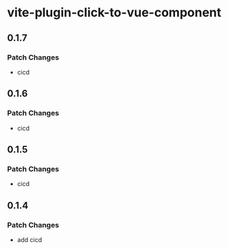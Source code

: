 # vite-plugin-click-to-vue-component

## 0.1.7

### Patch Changes

- cicd

## 0.1.6

### Patch Changes

- cicd

## 0.1.5

### Patch Changes

- cicd

## 0.1.4

### Patch Changes

- add cicd
